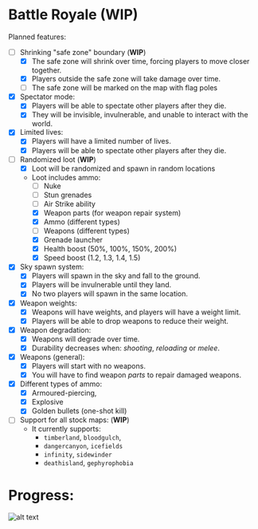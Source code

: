 # Battle Royale (WIP)

Planned features:

- [ ] Shrinking "safe zone" boundary (**WIP**)
    - [x] The safe zone will shrink over time, forcing players to move closer together.
    - [x] Players outside the safe zone will take damage over time.
    - [ ] The safe zone will be marked on the map with flag poles
- [x] Spectator mode:
    - [x] Players will be able to spectate other players after they die.
    - [x] They will be invisible, invulnerable, and unable to interact with the world.
- [x] Limited lives:
    - [x] Players will have a limited number of lives.
    - [x] Players will be able to spectate other players after they die.
- [ ] Randomized loot (**WIP**)
    - [x] Loot will be randomized and spawn in random locations
    - Loot includes ammo:
        - [ ] Nuke
        - [ ] Stun grenades
        - [ ] Air Strike ability
        - [x] Weapon parts (for weapon repair system)
        - [x] Ammo (different types)
        - [ ] Weapons (different types)
        - [x] Grenade launcher
        - [x] Health boost (50%, 100%, 150%, 200%)
        - [x] Speed boost (1.2, 1.3, 1.4, 1.5)
- [x] Sky spawn system:
    - [x] Players will spawn in the sky and fall to the ground.
    - [x] Players will be invulnerable until they land.
    - [x] No two players will spawn in the same location.
- [x] Weapon weights:
    - [x] Weapons will have weights, and players will have a weight limit.
    - [x] Players will be able to drop weapons to reduce their weight.
- [x] Weapon degradation:
    - [x] Weapons will degrade over time.
    - [x] Durability decreases when: *shooting*, *reloading* or *melee*.
- [x] Weapons (general):
    - [x] Players will start with no weapons.
    - [x] You will have to find weapon *parts* to repair damaged weapons.
- [x] Different types of ammo:
    - [x] Armoured-piercing,
    - [x] Explosive
    - [x] Golden bullets (one-shot kill)
- [ ] Support for all stock maps: (**WIP**)
    - It currently supports:
        - `timberland`, `bloodgulch`,
        - `dangercanyon`, `icefields`
        - `infinity`, `sidewinder`
        - `deathisland`, `gephyrophobia`

# Progress:

![alt text](https://progress-bar.dev/75/?title=Progress)